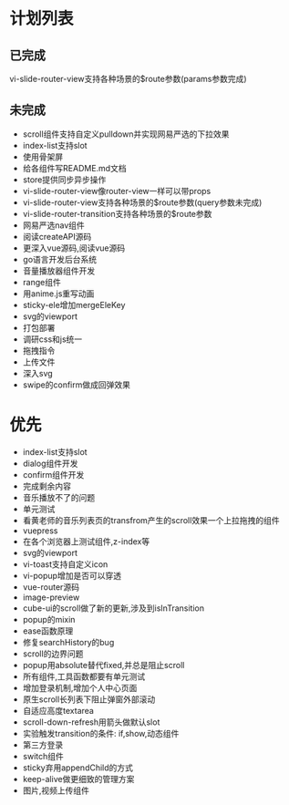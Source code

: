 # 计划列表

## 已完成
  vi-slide-router-view支持各种场景的$route参数(params参数完成)
## 未完成
- scroll组件支持自定义pulldown并实现网易严选的下拉效果
- index-list支持slot
- 使用骨架屏
- 给各组件写README.md文档
- store提供同步异步操作
- vi-slide-router-view像router-view一样可以带props
- vi-slide-router-view支持各种场景的$route参数(query参数未完成)
- vi-slide-router-transition支持各种场景的$route参数
- 网易严选nav组件
- 阅读createAPI源码
- 更深入vue源码,阅读vue源码
- go语言开发后台系统
- 音量播放器组件开发
- range组件
- 用anime.js重写动画
- sticky-ele增加mergeEleKey
- svg的viewport
- 打包部署
- 调研css和js统一
- 拖拽指令
- 上传文件
- 深入svg
- swipe的confirm做成回弹效果

# 优先
- index-list支持slot
- dialog组件开发
- confirm组件开发
- 完成剩余内容
- 音乐播放不了的问题
- 单元测试
- 看黄老师的音乐列表页的transfrom产生的scroll效果一个上拉拖拽的组件
- vuepress
- 在各个浏览器上测试组件,z-index等
- svg的viewport
- vi-toast支持自定义icon
- vi-popup增加是否可以穿透
- vue-router源码
- image-preview
- cube-ui的scroll做了新的更新,涉及到isInTransition
- popup的mixin
- ease函数原理
- 修复searchHistory的bug
- scroll的边界问题
- popup用absolute替代fixed,并总是阻止scroll
- 所有组件,工具函数都要有单元测试
- 增加登录机制,增加个人中心页面
- 原生scroll长列表下阻止弹窗外部滚动
- 自适应高度textarea
- scroll-down-refresh用箭头做默认slot
- 实验触发transition的条件: if,show,动态组件
- 第三方登录
- switch组件
- sticky弃用appendChild的方式
- keep-alive做更细致的管理方案
- 图片,视频上传组件
